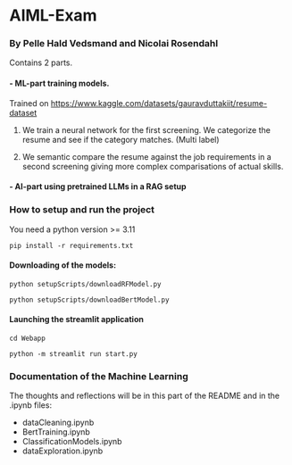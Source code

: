 # AIML-Exam

### By Pelle Hald Vedsmand and Nicolai Rosendahl

Contains 2 parts.

#### - ML-part training models.

Trained on https://www.kaggle.com/datasets/gauravduttakiit/resume-dataset

1. We train a neural network for the first screening. We categorize the resume and see if the category matches. (Multi label)

2. We semantic compare the resume against the job requirements in a second screening giving more complex comparisations of actual skills.

#### - AI-part using pretrained LLMs in a RAG setup

### How to setup and run the project

You need a python version >= 3.11

`pip install -r requirements.txt`

#### Downloading of the models:

`python setupScripts/downloadRFModel.py`

`python setupScripts/downloadBertModel.py`

#### Launching the streamlit application

`cd Webapp`

`python -m streamlit run start.py`

### Documentation of the Machine Learning

The thoughts and reflections will be in this part of the README and in the .ipynb files:

- dataCleaning.ipynb
- BertTraining.ipynb
- ClassificationModels.ipynb
- dataExploration.ipynb
